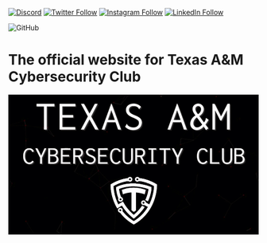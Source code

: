 [![Discord](https://img.shields.io/discord/631254092332662805?logo=discord)](https://discord.gg/nCpZzbB)
[![Twitter Follow](https://img.shields.io/twitter/follow/tamucybersec?style=social)](https://twitter.com/intent/follow?screen_name=tamucybersec)
[![Instagram Follow](https://img.shields.io/badge/Follow%20@tamucybersec--grey?style=social&logo=instagram)](https://www.instagram.com/tamucybersec/)
[![LinkedIn Follow](https://img.shields.io/badge/Follow%20our%20page--blue?style=social&logo=linkedin)](https://www.linkedin.com/company/texas-a-m-cyber-security-club/about/)

![GitHub](https://img.shields.io/github/license/tamucybersec/cybr.club?color=blue)


# The official website for Texas A&amp;M Cybersecurity Club
[![Email Header Analyzer Demo](./cybrclubIntro.gif)](https://cybr.club)
